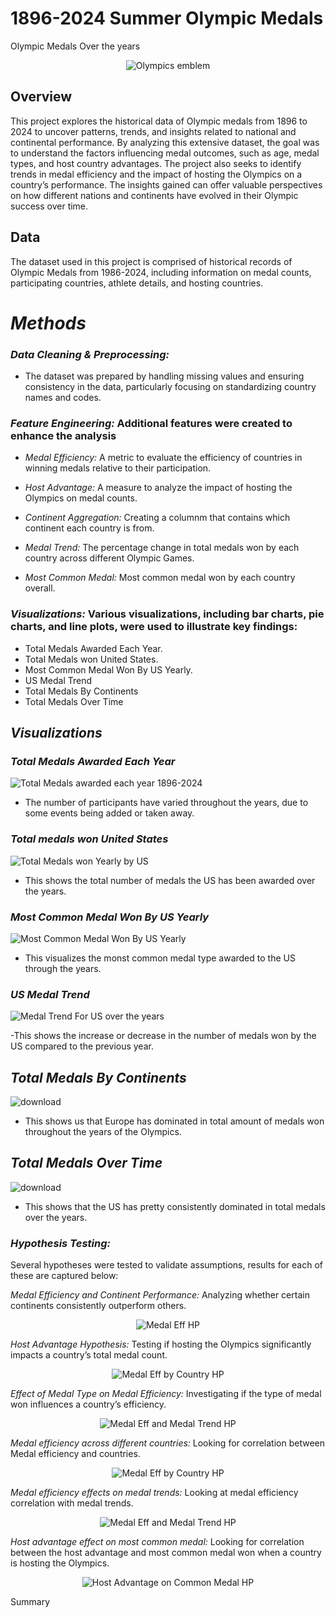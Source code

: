 # 1896-2024 Summer Olympic Medals
 Olympic  Medals Over the years

<p align="center">
  <img src="https://github.com/user-attachments/assets/1dde9650-6a81-4e4d-963d-c06876f8bb4c" alt="Olympics emblem">
</p>

## Overview

This project explores the historical data of Olympic medals from 1896 to 2024 to uncover patterns, trends, and insights related to national and continental performance. By analyzing this extensive dataset, the goal was to understand the factors influencing medal outcomes, such as age, medal types, and host country advantages. The project also seeks to identify trends in medal efficiency and the impact of hosting the Olympics on a country’s performance. The insights gained can offer valuable perspectives on how different nations and continents have evolved in their Olympic success over time.

## Data

The dataset used in this project is comprised of historical records of Olympic Medals from 1986-2024, including information on medal counts, participating countries, athlete details, and hosting countries. 

# *Methods*

### *Data Cleaning & Preprocessing:*
- The dataset was prepared by handling missing values and ensuring consistency in the data, particularly focusing on standardizing country names and codes.

### *Feature Engineering:* Additional features were created to enhance the analysis

- *Medal Efficiency:* A metric to evaluate the efficiency of countries in winning medals relative to their participation.

- *Host Advantage:* A measure to analyze the impact of hosting the Olympics on medal counts.

- *Continent Aggregation:* Creating a columnm that contains which continent each country is from.

- *Medal Trend:* The percentage change in total medals won by each country across different Olympic Games.

- *Most Common Medal:* Most common medal won by each country overall.

### *Visualizations:* Various visualizations, including bar charts, pie charts, and line plots, were used to illustrate key findings:

- Total Medals Awarded Each Year.
- Total Medals won United States.
- Most Common Medal Won By US Yearly.
- US Medal Trend
- Total Medals By Continents
- Total Medals Over Time

## *Visualizations*


### *Total Medals Awarded Each Year*

![Total Medals awarded each year 1896-2024](https://github.com/user-attachments/assets/a759f8d7-ab1e-4939-a2b9-f9bbc75c1157)


- The number of participants have varied throughout the years, due to some events being added or taken away.


### *Total medals won United States*

![Total Medals won Yearly by US](https://github.com/user-attachments/assets/80865257-8b0f-4bbc-8f3a-9750c5c678b6)

- This shows the total number of medals the US has been awarded over the years.


### *Most Common Medal Won By US Yearly*

![Most Common Medal Won By US Yearly](https://github.com/user-attachments/assets/0fca5b91-2be6-4e11-acf8-2c95052e78f4)

- This visualizes the monst common medal type awarded to the US through the years.

### *US Medal Trend*

![Medal Trend For US over the years](https://github.com/user-attachments/assets/f1392093-ea9c-4060-9bf4-175561f74985)

-This shows the increase or decrease in the number of medals won by the US compared to the previous year.

## *Total Medals By Continents*

![download](https://github.com/user-attachments/assets/9d6a9bdd-cab5-400f-b492-06fdac1e5d88)


- This shows us that Europe has dominated in total amount of medals won throughout the years of the Olympics.

## *Total Medals Over Time*

![download](https://github.com/user-attachments/assets/2cdec467-325f-4962-84a9-cac74eb7d1e4)

- This shows that the US has  pretty consistently dominated in total medals over the years.

### *Hypothesis Testing:* 

Several hypotheses were tested to validate assumptions, results for each of these are captured below:

*Medal Efficiency and Continent Performance:* Analyzing whether certain continents consistently outperform others.

<p align="center">
  <img src="https://github.com/user-attachments/assets/c826d929-ede0-4635-b897-dad9e94100ed" alt="Medal Eff HP">
</p>



*Host Advantage Hypothesis:* Testing if hosting the Olympics significantly impacts a country’s total medal count.

<p align="center">
  <img src="https://github.com/user-attachments/assets/137ac0e1-7448-4ead-b4dd-4a7973417e06" alt="Medal Eff by Country HP">
</p>

*Effect of Medal Type on Medal Efficiency:* Investigating if the type of medal won influences a country’s efficiency.

<p align="center">
  <img src="https://github.com/user-attachments/assets/e9bcd13c-2827-4dea-8a2b-95905fe80999" alt="Medal Eff and Medal Trend HP">
</p>

*Medal efficiency across different countries:* Looking for correlation between Medal efficiency and countries.

<p align="center">
  <img src="https://github.com/user-attachments/assets/137ac0e1-7448-4ead-b4dd-4a7973417e06" alt="Medal Eff by Country HP">
</p>


*Medal efficiency effects on medal trends:* Looking at medal efficiency correlation with medal trends.

<p align="center">
  <img src="https://github.com/user-attachments/assets/e9bcd13c-2827-4dea-8a2b-95905fe80999" alt="Medal Eff and Medal Trend HP">
</p>

*Host advantage effect on most common medal:* Looking for correlation between the host advantage and most common medal won when a country is hosting the Olympics.

<p align="center">
  <img src="https://github.com/user-attachments/assets/ec928518-bdc1-4771-bd2b-ddb8ede10895" alt="Host Advantage on Common Medal HP">
</p>

Summary



